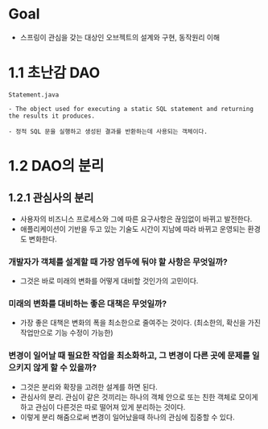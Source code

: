 # Goal
- 스프링이 관심을 갖는 대상인 오브젝트의 설계와 구현, 동작원리 이해

# 1.1 초난감 DAO

```
Statement.java

- The object used for executing a static SQL statement and returning the results it produces.

- 정적 SQL 문을 실행하고 생성된 결과를 반환하는데 사용되는 객체이다.
```

# 1.2 DAO의 분리

## 1.2.1 관심사의 분리
- 사용자의 비즈니스 프로세스와 그에 따른 요구사항은 끊임없이 바뀌고 발전한다. 
- 애플리케이션이 기반을 두고 있는 기술도 시간이 지남에 따라 바뀌고 운영되는 환경도 변화한다. 

### 개발자가 객체를 설계할 때 가장 염두에 둬야 할 사항은 무엇일까?
- 그것은 바로 미래의 변화를 어떻게 대비할 것인가의 고민이다.

### 미래의 변화를 대비하는 좋은 대책은 무엇일까?
- 가장 좋은 대책은 변화의 폭을 최소한으로 줄여주는 것이다. (최소한의, 확신을 가진 작업만으로 기능 수정이 가능한)

### 변경이 일어날 때 필요한 작업을 최소화하고, 그 변경이 다른 곳에 문제를 일으키지 않게 할 수 있을까?
- 그것은 분리와 확장을 고려한 설계를 하면 된다.
- 관심사의 분리. 관심이 같은 것끼리는 하나의 객체 안으로 또는 친한 객체로 모이게 하고 관심이 다른것은 따로 떨어져 있게 분리하는 것이다.
- 이렇게 분리 해줌으로써 변경이 일어났을때 하나의 관심에 집중할 수 있다.
